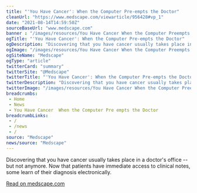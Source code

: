 ```yaml
--- 
title: "'You Have Cancer': When the Computer Pre-empts the Doctor"
cleanUrl: "https://www.medscape.com/viewarticle/956428#vp_1"
date: "2021-08-14T14:59:50Z"
sourceBaseUrl: "www.medscape.com"
banner : "/images/resources/You Have Cancer When the Computer Preempts the Doctor.jpg"
ogTitle: "'You Have Cancer': When the Computer Pre-empts the Doctor"
ogDescription: "Discovering that you have cancer usually takes place in a doctor's office -- but not anymore. Now that patients have immediate access to clinical notes, some learn of their diagnosis electronically."
ogImage: "/images/resources/You Have Cancer When the Computer Preempts the Doctor.jpg"
ogSiteName: "Medscape"
ogType: "article"
twitterCard: "summary"
twitterSite: "@Medscape"
twitterTitle: "'You Have Cancer': When the Computer Pre-empts the Doctor"
twitterDescription: "Discovering that you have cancer usually takes place in a doctor's office -- but not anymore. Now that patients have immediate access to clinical notes, some learn of their diagnosis electronically."
twitterImage: "/images/resources/You Have Cancer When the Computer Preempts the Doctor.jpg"
breadcrumbs:
 - Home
 - News
 - You Have Cancer  When the Computer Pre empts the Doctor
breadcrumbLinks:
 - / 
 - /news
 - / 
source: "Medscape"
news/source: "Medscape"
---
```

Discovering that you have cancer usually takes place in a doctor's office -- but not anymore. Now that patients have immediate access to clinical notes, some learn of their diagnosis electronically.  
  
[Read on medscape.com](https://www.medscape.com/viewarticle/956428#vp_1)
